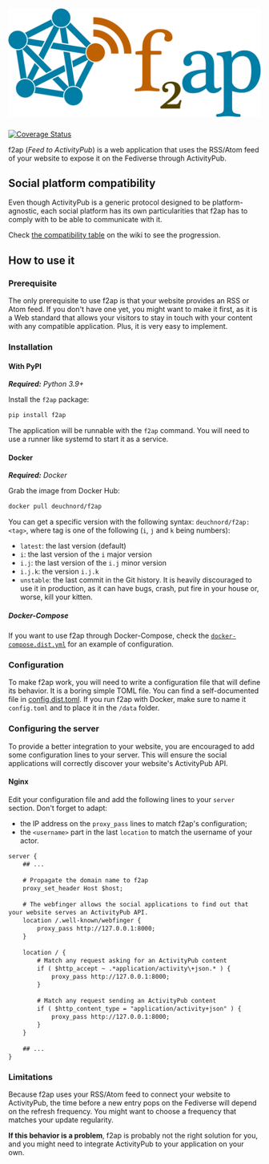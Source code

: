 # ![f2ap](logo.svg)

[![Coverage Status](https://coveralls.io/repos/github/Deuchnord/f2ap/badge.svg?branch=main)](https://coveralls.io/github/Deuchnord/f2ap?branch=main)

f2ap (_Feed to ActivityPub_) is a web application that uses the RSS/Atom feed of your website to expose it on the Fediverse
through ActivityPub.

## Social platform compatibility

Even though ActivityPub is a generic protocol designed to be platform-agnostic, each social platform has its own particularities that f2ap has to comply with to be able to communicate with it.

Check [the compatibility table](https://github.com/Deuchnord/f2ap/wiki/Social-platforms-compatibility) on the wiki to see the progression.

## How to use it

### Prerequisite

The only prerequisite to use f2ap is that your website provides an RSS or Atom feed.
If you don't have one yet, you might want to make it first, as it is a Web standard that allows your visitors to stay in touch with your content with any compatible application. Plus, it is very easy to implement. 

### Installation

#### With PyPI

_**Required:** Python 3.9+_

Install the `f2ap` package:

```bash
pip install f2ap
```

The application will be runnable with the `f2ap` command.
You will need to use a runner like systemd to start it as a service.

#### Docker

_**Required:** Docker_

Grab the image from Docker Hub:

```bash
docker pull deuchnord/f2ap
```

You can get a specific version with the following syntax: `deuchnord/f2ap:<tag>`, where tag is one of the following (`i`, `j` and `k` being numbers):
- `latest`: the last version (default)
- `i`: the last version of the `i` major version
- `i.j`: the last version of the `i.j` minor version
- `i.j.k`: the version `i.j.k`
- `unstable`: the last commit in the Git history.
  It is heavily discouraged to use it in production, as it can have bugs, crash, put fire in your house or, worse, kill your kitten.

##### Docker-Compose

If you want to use f2ap through Docker-Compose, check the [`docker-compose.dist.yml`](docker-compose.dist.yml) for an example of configuration.

### Configuration

To make f2ap work, you will need to write a configuration file that will define its behavior.
It is a boring simple TOML file. You can find a self-documented file in [config.dist.toml](config.dist.toml).
If you run f2ap with Docker, make sure to name it `config.toml` and to place it in the `/data` folder.

### Configuring the server

To provide a better integration to your website, you are encouraged to add some configuration lines to your server.
This will ensure the social applications will correctly discover your website's ActivityPub API.

#### Nginx

Edit your configuration file and add the following lines to your `server` section.
Don't forget to adapt:
- the IP address on the `proxy_pass` lines to match f2ap's configuration;
- the `<username>` part in the last `location` to match the username of your actor.

```nginx
server {
    ## ...
    
    # Propagate the domain name to f2ap
    proxy_set_header Host $host;
    
    # The webfinger allows the social applications to find out that your website serves an ActivityPub API.
    location /.well-known/webfinger {
        proxy_pass http://127.0.0.1:8000;
    }
    
    location / {
        # Match any request asking for an ActivityPub content
        if ( $http_accept ~ .*application/activity\+json.* ) {
            proxy_pass http://127.0.0.1:8000;
        }

        # Match any request sending an ActivityPub content
        if ( $http_content_type = "application/activity+json" ) {
            proxy_pass http://127.0.0.1:8000;
        }
    }
    
    ## ... 
}
```

### Limitations

Because f2ap uses your RSS/Atom feed to connect your website to ActivityPub, the time before a new entry pops on the Fediverse will depend on the refresh frequency. You might want to choose a frequency that matches your update regularity.
  
**If this behavior is a problem**, f2ap is probably not the right solution for you, and you might need to integrate ActivityPub to your application on your own.
